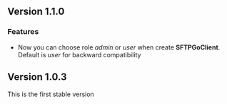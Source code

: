 ## Version 1.1.0
### Features
- Now you can choose role *admin* or *user* when create **SFTPGoClient**. Default is *user* for backward compatibility

## Version 1.0.3
This is the first stable version
